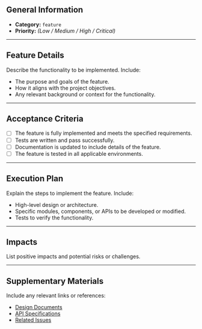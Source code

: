 ## General Information
- **Category:** `feature`
- **Priority:** *(Low / Medium / High / Critical)*

---

## Feature Details
Describe the functionality to be implemented. Include:
- The purpose and goals of the feature.
- How it aligns with the project objectives.
- Any relevant background or context for the functionality.

---

## Acceptance Criteria
- [ ] The feature is fully implemented and meets the specified requirements.
- [ ] Tests are written and pass successfully.
- [ ] Documentation is updated to include details of the feature.
- [ ] The feature is tested in all applicable environments.

---

## Execution Plan
Explain the steps to implement the feature. Include:
- High-level design or architecture.
- Specific modules, components, or APIs to be developed or modified.
- Tests to verify the functionality.

---

## Impacts
List positive impacts and potential risks or challenges.

---

## Supplementary Materials
Include any relevant links or references:
- [Design Documents](#)
- [API Specifications](#)
- [Related Issues](#)
